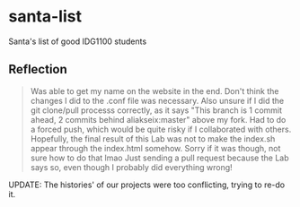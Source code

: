# santa-list
Santa's list of good IDG1100 students

## Reflection
> Was able to get my name on the website in the end.
> Don't think the changes I did to the .conf file was necessary.
> Also unsure if I did the git clone/pull processs correctly, as it says "This branch is 1 commit ahead, 2 commits behind aliakseix:master" above my fork.
> Had to do a forced push, which would be quite risky if I collaborated with others.
> Hopefully, the final result of this Lab was not to make the index.sh appear through the index.html somehow.
> Sorry if it was though, not sure how to do that lmao
> Just sending a pull request because the Lab says so, even though I probably did everything wrong!

UPDATE: The histories' of our projects  were too conflicting, trying to re-do it.
